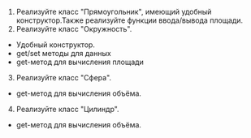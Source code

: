 1. Реализуйте класс "Прямоугольник", имеющий удобный конструктор.Также реализуйте функции ввода/вывода площади.
2. Реализуйте класс "Окружность".
* Удобный конструктор.
* get/set методы для данных
* get-метод для вычисления площади
3. Реализуйте класс "Сфера".
* get-метод для вычисления объёма.
4. Реализуйте класс "Цилиндр".
* get-метод для вычисления объёма.
